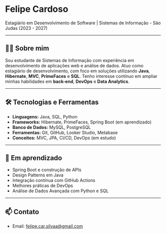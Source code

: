 # Felipe Cardoso

Estagiário em Desenvolvimento de Software | Sistemas de Informação - São Judas (2023 - 2027)

---

## 👨‍💻 Sobre mim

Sou estudante de Sistemas de Informação com experiência em desenvolvimento de aplicações web e análise de dados. Atuo como estagiário de desenvolvimento, com foco em soluções utilizando **Java**, **Hibernate**, **MVC**, **PrimeFaces** e **SQL**. Tenho interesse contínuo em ampliar minhas habilidades em **back-end**, **DevOps** e **Data Analytics**.

---

## 🛠️ Tecnologias e Ferramentas

- **Linguagens:** Java, SQL, Python
- **Frameworks:** Hibernate, PrimeFaces, Spring Boot (em aprendizado)
- **Banco de Dados:** MySQL, PostgreSQL
- **Ferramentas:** Git, GitHub, Looker Studio, Metabase
- **Conceitos:** MVC, JPA, CI/CD, DevOps (em estudo)

---

## 🚀 Em aprendizado

- Spring Boot e construção de APIs
- Design Patterns em Java
- Integração contínua com GitHub Actions
- Melhores práticas de DevOps
- Análise de Dados Avançada com Python e SQL

---

## 📫 Contato

- Email: felipe.car.silvaa@gmail.com  

